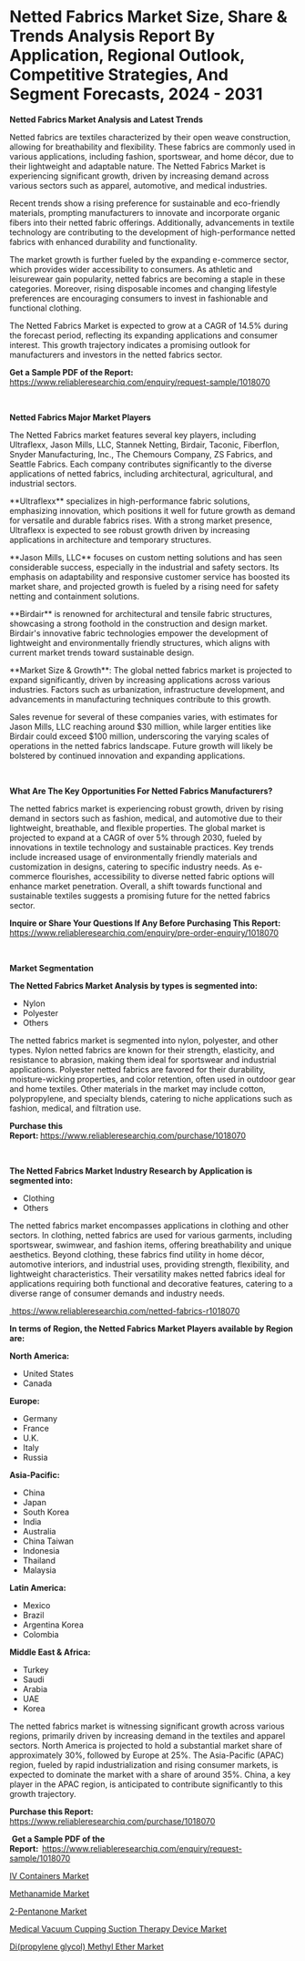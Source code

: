 <p><h1>Netted Fabrics Market Size, Share & Trends Analysis Report By Application, Regional Outlook, Competitive Strategies, And Segment Forecasts, 2024 - 2031</h1></p><p><strong>Netted Fabrics Market Analysis and Latest Trends</strong></p>
<p><p>Netted fabrics are textiles characterized by their open weave construction, allowing for breathability and flexibility. These fabrics are commonly used in various applications, including fashion, sportswear, and home décor, due to their lightweight and adaptable nature. The Netted Fabrics Market is experiencing significant growth, driven by increasing demand across various sectors such as apparel, automotive, and medical industries.</p><p>Recent trends show a rising preference for sustainable and eco-friendly materials, prompting manufacturers to innovate and incorporate organic fibers into their netted fabric offerings. Additionally, advancements in textile technology are contributing to the development of high-performance netted fabrics with enhanced durability and functionality.</p><p>The market growth is further fueled by the expanding e-commerce sector, which provides wider accessibility to consumers. As athletic and leisurewear gain popularity, netted fabrics are becoming a staple in these categories. Moreover, rising disposable incomes and changing lifestyle preferences are encouraging consumers to invest in fashionable and functional clothing.</p><p>The Netted Fabrics Market is expected to grow at a CAGR of 14.5% during the forecast period, reflecting its expanding applications and consumer interest. This growth trajectory indicates a promising outlook for manufacturers and investors in the netted fabrics sector.</p></p>
<p><strong>Get a Sample PDF of the Report:&nbsp;</strong> <a href="https://www.reliableresearchiq.com/enquiry/request-sample/1018070?utm_campaign=1123&utm_medium=2&utm_source=Github&utm_content=ia&utm_term=10112024&utm_id=netted-fabrics">https://www.reliableresearchiq.com/enquiry/request-sample/1018070</a></p>
<p>&nbsp;</p>
<p><strong>Netted Fabrics Major Market Players</strong></p>
<p><p>The Netted Fabrics market features several key players, including Ultraflexx, Jason Mills, LLC, Stannek Netting, Birdair, Taconic, Fiberflon, Snyder Manufacturing, Inc., The Chemours Company, ZS Fabrics, and Seattle Fabrics. Each company contributes significantly to the diverse applications of netted fabrics, including architectural, agricultural, and industrial sectors.</p><p>**Ultraflexx** specializes in high-performance fabric solutions, emphasizing innovation, which positions it well for future growth as demand for versatile and durable fabrics rises. With a strong market presence, Ultraflexx is expected to see robust growth driven by increasing applications in architecture and temporary structures. </p><p>**Jason Mills, LLC** focuses on custom netting solutions and has seen considerable success, especially in the industrial and safety sectors. Its emphasis on adaptability and responsive customer service has boosted its market share, and projected growth is fueled by a rising need for safety netting and containment solutions.</p><p>**Birdair** is renowned for architectural and tensile fabric structures, showcasing a strong foothold in the construction and design market. Birdair's innovative fabric technologies empower the development of lightweight and environmentally friendly structures, which aligns with current market trends toward sustainable design.</p><p>**Market Size & Growth**: The global netted fabrics market is projected to expand significantly, driven by increasing applications across various industries. Factors such as urbanization, infrastructure development, and advancements in manufacturing techniques contribute to this growth. </p><p>Sales revenue for several of these companies varies, with estimates for Jason Mills, LLC reaching around $30 million, while larger entities like Birdair could exceed $100 million, underscoring the varying scales of operations in the netted fabrics landscape. Future growth will likely be bolstered by continued innovation and expanding applications.</p></p>
<p>&nbsp;</p>
<p><strong>What Are The Key Opportunities For Netted Fabrics Manufacturers?</strong></p>
<p><p>The netted fabrics market is experiencing robust growth, driven by rising demand in sectors such as fashion, medical, and automotive due to their lightweight, breathable, and flexible properties. The global market is projected to expand at a CAGR of over 5% through 2030, fueled by innovations in textile technology and sustainable practices. Key trends include increased usage of environmentally friendly materials and customization in designs, catering to specific industry needs. As e-commerce flourishes, accessibility to diverse netted fabric options will enhance market penetration. Overall, a shift towards functional and sustainable textiles suggests a promising future for the netted fabrics sector.</p></p>
<p><strong>Inquire or Share Your Questions If Any Before Purchasing This Report:</strong> <a href="https://www.reliableresearchiq.com/enquiry/pre-order-enquiry/1018070?utm_campaign=1123&utm_medium=2&utm_source=Github&utm_content=ia&utm_term=10112024&utm_id=netted-fabrics">https://www.reliableresearchiq.com/enquiry/pre-order-enquiry/1018070</a></p>
<p>&nbsp;</p>
<p><strong>Market Segmentation</strong></p>
<p><strong>The Netted Fabrics Market Analysis by types is segmented into:</strong></p>
<p><ul><li>Nylon</li><li>Polyester</li><li>Others</li></ul></p>
<p><p>The netted fabrics market is segmented into nylon, polyester, and other types. Nylon netted fabrics are known for their strength, elasticity, and resistance to abrasion, making them ideal for sportswear and industrial applications. Polyester netted fabrics are favored for their durability, moisture-wicking properties, and color retention, often used in outdoor gear and home textiles. Other materials in the market may include cotton, polypropylene, and specialty blends, catering to niche applications such as fashion, medical, and filtration use.</p></p>
<p><strong>Purchase this Report:&nbsp;</strong><a href="https://www.reliableresearchiq.com/purchase/1018070?utm_campaign=1123&utm_medium=2&utm_source=Github&utm_content=ia&utm_term=10112024&utm_id=netted-fabrics">https://www.reliableresearchiq.com/purchase/1018070</a></p>
<p>&nbsp;</p>
<p><strong>The Netted Fabrics Market Industry Research by Application is segmented into:</strong></p>
<p><ul><li>Clothing</li><li>Others</li></ul></p>
<p><p>The netted fabrics market encompasses applications in clothing and other sectors. In clothing, netted fabrics are used for various garments, including sportswear, swimwear, and fashion items, offering breathability and unique aesthetics. Beyond clothing, these fabrics find utility in home décor, automotive interiors, and industrial uses, providing strength, flexibility, and lightweight characteristics. Their versatility makes netted fabrics ideal for applications requiring both functional and decorative features, catering to a diverse range of consumer demands and industry needs.</p></p>
<p><a href="https://www.reliableresearchiq.com/netted-fabrics-r1018070?utm_campaign=1123&utm_medium=2&utm_source=Github&utm_content=ia&utm_term=10112024&utm_id=netted-fabrics">&nbsp;https://www.reliableresearchiq.com/netted-fabrics-r1018070</a></p>
<p><strong>In terms of Region, the Netted Fabrics Market Players available by Region are:</strong></p>
<p>
    <p> <strong> North America: </strong>
        <ul>
            <li>United States</li>
            <li>Canada</li>
        </ul>
        </p> 
    <p> <strong> Europe: </strong>
        <ul>
            <li>Germany</li>
            <li>France</li>
            <li>U.K.</li>
            <li>Italy</li>
            <li>Russia</li>
        </ul>
        </p> 
    <p> <strong> Asia-Pacific: </strong>
        <ul>
            <li>China</li>
            <li>Japan</li>
            <li>South Korea</li>
            <li>India</li>
            <li>Australia</li>
            <li>China Taiwan</li>
            <li>Indonesia</li>
            <li>Thailand</li>
            <li>Malaysia</li>
        </ul>
        </p> 
    <p> <strong> Latin America: </strong>
        <ul>
            <li>Mexico</li>
            <li>Brazil</li>
            <li>Argentina Korea</li>
            <li>Colombia</li>
        </ul>
        </p> 
    <p> <strong> Middle East & Africa: </strong>
        <ul>
            <li>Turkey</li>
            <li>Saudi</li>
            <li>Arabia</li>
            <li>UAE</li>
            <li>Korea</li>
        </ul>
    </p>
    </p>
<p><p>The netted fabrics market is witnessing significant growth across various regions, primarily driven by increasing demand in the textiles and apparel sectors. North America is projected to hold a substantial market share of approximately 30%, followed by Europe at 25%. The Asia-Pacific (APAC) region, fueled by rapid industrialization and rising consumer markets, is expected to dominate the market with a share of around 35%. China, a key player in the APAC region, is anticipated to contribute significantly to this growth trajectory.</p></p>
<p><strong>Purchase this Report: </strong><a href="https://www.reliableresearchiq.com/purchase/1018070?utm_campaign=1123&utm_medium=2&utm_source=Github&utm_content=ia&utm_term=10112024&utm_id=netted-fabrics">https://www.reliableresearchiq.com/purchase/1018070</a></p>
<p>&nbsp;<strong>Get a Sample PDF of the Report:&nbsp;&nbsp;</strong><a href="https://www.reliableresearchiq.com/enquiry/request-sample/1018070?utm_campaign=1123&utm_medium=2&utm_source=Github&utm_content=ia&utm_term=10112024&utm_id=netted-fabrics">https://www.reliableresearchiq.com/enquiry/request-sample/1018070</a></p>
<p><strong></strong></p>
<p><p><a href="https://issuu.com/reportprime-2/docs/iv-containers-market-size-2030.pptx_acb1a9872c31af?utm_campaign=1123&utm_medium=2&utm_source=Github&utm_content=ia&utm_term=10112024&utm_id=netted-fabrics">IV Containers Market</a></p><p><a href="https://github.com/eleanore16mal/Market-Research-Report-List-1/blob/main/methanamide-market.md?utm_campaign=1123&utm_medium=2&utm_source=Github&utm_content=ia&utm_term=10112024&utm_id=netted-fabrics">Methanamide Market</a></p><p><a href="https://www.linkedin.com/pulse/unlocking-growth-potential-strategic-analysis-2-pentanone-market-nbzcf?utm_campaign=1123&utm_medium=2&utm_source=Github&utm_content=ia&utm_term=10112024&utm_id=netted-fabrics">2-Pentanone Market</a></p><p><a href="https://issuu.com/reportprime-2/docs/medical-vacuum-cupping-suction-ther_029322fa162fc1?utm_campaign=1123&utm_medium=2&utm_source=Github&utm_content=ia&utm_term=10112024&utm_id=netted-fabrics">Medical Vacuum Cupping Suction Therapy Device Market</a></p><p><a href="https://www.linkedin.com/pulse/dipropylene-glycol-methyl-ether-value-chain-analysis-from-5exyf?utm_campaign=1123&utm_medium=2&utm_source=Github&utm_content=ia&utm_term=10112024&utm_id=netted-fabrics">Di(propylene glycol) Methyl Ether Market</a></p></p>